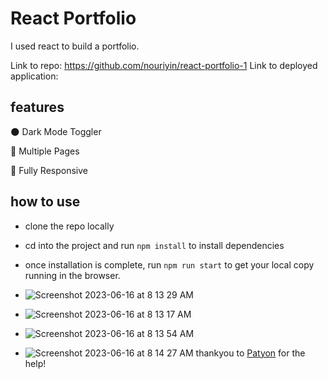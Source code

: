 # React Portfolio
I used react to build a portfolio.

Link to repo: https://github.com/nouriyin/react-portfolio-1
Link to deployed application: 

## features

🌑 Dark Mode Toggler

📖 Multiple Pages

📱 Fully Responsive

## how to use

- clone the repo locally
- cd into the project and run `npm install` to install dependencies
- once installation is complete, run `npm run start` to get your local copy running in the browser.

- ![Screenshot 2023-06-16 at 8 13 29 AM](https://github.com/nouriyin/react-portfolio-1/assets/120152523/d46cd2cf-2f3d-40f9-aa01-fc62a82f2513)
- ![Screenshot 2023-06-16 at 8 13 17 AM](https://github.com/nouriyin/react-portfolio-1/assets/120152523/c5771556-80f3-49d4-a79d-acccfb441238)
- ![Screenshot 2023-06-16 at 8 13 54 AM](https://github.com/nouriyin/react-portfolio-1/assets/120152523/9187cafd-5e18-423b-83b7-ebc2941438f5)
- ![Screenshot 2023-06-16 at 8 14 27 AM](https://github.com/nouriyin/react-portfolio-1/assets/120152523/f5c8a5da-39b7-4715-85a8-a7a382a9f320)
thankyou to [Patyon](https://github.com/paytonjewell/ReactPortfolioTemplate) for the help!


